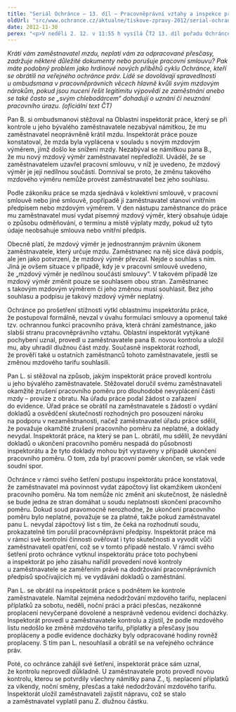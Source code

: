 ```yaml
---
title: "Seriál Ochránce – 13. díl – Pracovněprávní vztahy a inspekce práce"
oldUrl: "src/www.ochrance.cz/aktualne/tiskove-zpravy-2012/serial-ochrance-13-dil-pracovnepravni-vztahy-a-inspekce-prace"
date: 2012-11-30
perex: "<p>V neděli 2. 12. v 11:55 h vysílá ČT2 13. díl pořadu Ochránce, tentokrát o pracovněprávních vztazích a činnosti inspektorátů práce. Reprízu dílu uvidíte na ČT2 v úterý 4. 12. v 9:00h.</p>"
---
```


<!-- imported from the old website -->

<p><em>Krátí vám zaměstnavatel mzdu, neplatí vám za odpracované přesčasy, zadržuje některé důležité dokumenty nebo porušuje pracovní smlouvu? Pak máte podobný problém jako hrdinové nových příběhů cyklu Ochránce, kteří se obrátili na veřejného ochránce práv. Lidé se dovolávají spravedlnosti u ombudsmana v pracovněprávních věcech hlavně kvůli svým mzdovým nárokům, pokud jsou nuceni řešit legitimitu výpovědí ze zaměstnání anebo se také často se „svým chlebodárcem“ dohadují o uznání či neuznání pracovního úrazu. (oficiální text ČT)</em></p><p>Pan B. si ombudsmanovi stěžoval na Oblastní inspektorát práce, který se při kontrole u jeho bývalého zaměstnavatele nezabýval námitkou, že mu zaměstnavatel neoprávněně krátil mzdu. Inspektorát práce pouze konstatoval, že mzda byla vyplácena v souladu s novým mzdovým výměrem, jímž došlo ke snížení mzdy. Nezabýval se námitkou pana B., že mu nový mzdový výměr zaměstnavatel nepředložil. Uváděl, že se zaměstnavatelem uzavřel pracovní smlouvu, v níž je uvedeno, že mzdový výměr je její nedílnou součástí. Domníval se proto, že změnu takového mzdového výměru nemůže provést zaměstnavatel bez jeho souhlasu.</p><p>Podle zákoníku práce se mzda sjednává v kolektivní smlouvě, v pracovní smlouvě nebo jiné smlouvě, popřípadě ji zaměstnavatel stanoví vnitřním předpisem nebo mzdovým výměrem. V den nástupu zaměstnance do práce mu zaměstnavatel musí vydat písemný mzdový výměr, který obsahuje údaje o způsobu odměňování, o termínu a místě výplaty mzdy, pokud už tyto údaje neobsahuje smlouva nebo vnitřní předpis.</p><p>Obecně platí, že mzdový výměr je jednostranným právním úkonem zaměstnavatele, který určuje mzdu. Zaměstnanec na něj sice dává podpis, ale jen jako potvrzení, že mzdový výměr převzal. Nejde o souhlas s ním. Jiná je ovšem situace v případě, kdy je v pracovní smlouvě uvedeno, že „mzdový výměr je nedílnou součástí smlouvy“. V takovém případě lze mzdový výměr změnit pouze se souhlasem obou stran. Zaměstnanec s takovým mzdovým výměrem či jeho změnou musí souhlasit. Bez jeho souhlasu a podpisu je takový mzdový výměr neplatný.</p><p>Ochránce po prošetření stížnosti vytkl oblastnímu inspektorátu práce, že postupoval formálně, nevzal v úvahu formulaci smlouvy a opomenul také tzv. ochrannou funkci pracovního práva, která chrání zaměstnance, jako slabší stranu pracovněprávního vztahu. Oblastní inspektorát vytýkané pochybení uznal, provedl u zaměstnavatele pana B. novou kontrolu a uložil mu, aby uhradil dlužnou část mzdy. Současně inspektorát rozhodl, že prověří také u ostatních zaměstnanců tohoto zaměstnavatele, jestli se změnou mzdového tarifu souhlasili.</p><p>Pan L. si stěžoval na způsob, jakým inspektorát práce provedl kontrolu u jeho bývalého zaměstnavatele. Stěžovatel doručil svému zaměstnavateli okamžité zrušení pracovního poměru pro dlouhodobé nevyplácení části mzdy – provize z obratu. Na úřadu práce podal žádost o zařazení do evidence. Úřad práce se obrátil na zaměstnavatele s žádostí o vydání dokladů a osvědčení skutečností rozhodných pro posouzení nároku na podporu v nezaměstnanosti, načež zaměstnavatel úřadu práce sdělil, že považuje okamžité zrušení pracovního poměru za neplatné, a doklady nevydal. Inspektorát práce, na který se pan L. obrátil, mu sdělil, že nevydání dokladů o ukončení pracovního poměru nespadá do působnosti inspektorátu a že tyto doklady mohou být vystaveny v případě ukončení pracovního poměru. O tom, zda byl pracovní poměr ukončen, se však vede soudní spor.</p><p>Ochránce v rámci svého šetření postupu inspektorátu práce konstatoval, že zaměstnavatel má povinnost vydat zápočtový list okamžikem ukončení pracovního poměru. Na tom nemůže nic změnit ani skutečnost, že následně se bude jedna ze stran domáhat u soudu neplatnosti skončení pracovního poměru. Dokud soud pravomocně nerozhodne, že ukončení pracovního poměru bylo neplatné, považuje se za platné, takže pokud zaměstnavatel panu L. nevydal zápočtový list s tím, že čeká na rozhodnutí soudu, prokazatelně tím porušil pracovněprávní předpisy. Inspektorát práce má v rámci své kontrolní činnosti ověřovat i tyto skutečnosti a vyvodit vůči zaměstnavateli opatření, což se v tomto případě nestalo. V rámci svého šetření proto ochránce vytknul inspektorátu práce toto pochybení a inspektorát po jeho zásahu nařídil provedení nové kontroly u zaměstnavatele se zaměřením právě na dodržování pracovněprávních předpisů spočívajících mj. ve vydávání dokladů o zaměstnání.</p><p>Pan L. se obrátil na inspektorát práce s podnětem ke kontrole zaměstnavatele. Namítal zejména nedodržování mzdového tarifu, neplacení příplatků za sobotu, neděli, noční práci a práci přesčas, nezákonné proplacení nevyčerpané dovolené a nesprávně vedenou evidenci docházky. Inspektorát provedl u zaměstnavatele kontrolu a zjistil, že podle mzdového listu nedošlo ke změně mzdového tarifu, příplatky a přesčasy jsou propláceny a podle evidence docházky byly odpracované hodiny rovněž proplaceny. S tím pan L. nesouhlasil a obrátil se na veřejného ochránce práv. </p>Poté, co ochránce zahájil své šetření, inspektorát práce sám uznal, že kontrolu neprovedl důkladně. U zaměstnavatele proto provedl novou kontrolu, kterou se potvrdily všechny námitky pana Z., tj. neplacení příplatků za víkendy, noční směny, přesčas a také nedodržování mzdového tarifu. Inspektorát uložil zaměstnavateli zajistit nápravu, což se stalo a zaměstnavatel vyplatil panu Z. dlužnou částku.
